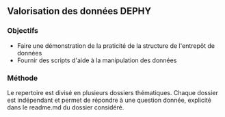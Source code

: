 ## Valorisation des données DEPHY

### Objectifs

- Faire une démonstration de la praticité de la structure de l'entrepôt de données
- Fournir des scripts d'aide à la manipulation des données

### Méthode 

Le repertoire est divisé en plusieurs dossiers thématiques. 
Chaque dossier est indépendant et permet de répondre à une question donnée, explicité dans le readme.md du dossier considéré.

